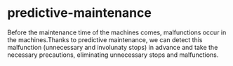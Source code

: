 # predictive-maintenance
Before the maintenance time of the machines comes, malfunctions occur in the machines.Thanks to predictive maintenance, we can detect this malfunction (unnecessary and involunaty stops) in advance and take the necessary precautions, eliminating unnecessary stops and malfunctions.
